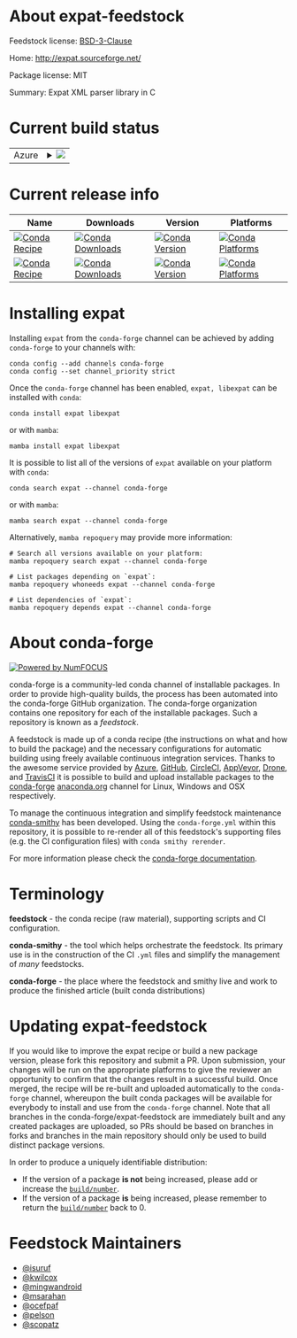 About expat-feedstock
=====================

Feedstock license: [BSD-3-Clause](https://github.com/conda-forge/expat-feedstock/blob/main/LICENSE.txt)

Home: http://expat.sourceforge.net/

Package license: MIT

Summary: Expat XML parser library in C

Current build status
====================


<table>
    
  <tr>
    <td>Azure</td>
    <td>
      <details>
        <summary>
          <a href="https://dev.azure.com/conda-forge/feedstock-builds/_build/latest?definitionId=276&branchName=main">
            <img src="https://dev.azure.com/conda-forge/feedstock-builds/_apis/build/status/expat-feedstock?branchName=main">
          </a>
        </summary>
        <table>
          <thead><tr><th>Variant</th><th>Status</th></tr></thead>
          <tbody><tr>
              <td>linux_64</td>
              <td>
                <a href="https://dev.azure.com/conda-forge/feedstock-builds/_build/latest?definitionId=276&branchName=main">
                  <img src="https://dev.azure.com/conda-forge/feedstock-builds/_apis/build/status/expat-feedstock?branchName=main&jobName=linux&configuration=linux%20linux_64_" alt="variant">
                </a>
              </td>
            </tr><tr>
              <td>linux_aarch64</td>
              <td>
                <a href="https://dev.azure.com/conda-forge/feedstock-builds/_build/latest?definitionId=276&branchName=main">
                  <img src="https://dev.azure.com/conda-forge/feedstock-builds/_apis/build/status/expat-feedstock?branchName=main&jobName=linux&configuration=linux%20linux_aarch64_" alt="variant">
                </a>
              </td>
            </tr><tr>
              <td>linux_ppc64le</td>
              <td>
                <a href="https://dev.azure.com/conda-forge/feedstock-builds/_build/latest?definitionId=276&branchName=main">
                  <img src="https://dev.azure.com/conda-forge/feedstock-builds/_apis/build/status/expat-feedstock?branchName=main&jobName=linux&configuration=linux%20linux_ppc64le_" alt="variant">
                </a>
              </td>
            </tr><tr>
              <td>osx_64</td>
              <td>
                <a href="https://dev.azure.com/conda-forge/feedstock-builds/_build/latest?definitionId=276&branchName=main">
                  <img src="https://dev.azure.com/conda-forge/feedstock-builds/_apis/build/status/expat-feedstock?branchName=main&jobName=osx&configuration=osx%20osx_64_" alt="variant">
                </a>
              </td>
            </tr><tr>
              <td>osx_arm64</td>
              <td>
                <a href="https://dev.azure.com/conda-forge/feedstock-builds/_build/latest?definitionId=276&branchName=main">
                  <img src="https://dev.azure.com/conda-forge/feedstock-builds/_apis/build/status/expat-feedstock?branchName=main&jobName=osx&configuration=osx%20osx_arm64_" alt="variant">
                </a>
              </td>
            </tr><tr>
              <td>win_64</td>
              <td>
                <a href="https://dev.azure.com/conda-forge/feedstock-builds/_build/latest?definitionId=276&branchName=main">
                  <img src="https://dev.azure.com/conda-forge/feedstock-builds/_apis/build/status/expat-feedstock?branchName=main&jobName=win&configuration=win%20win_64_" alt="variant">
                </a>
              </td>
            </tr>
          </tbody>
        </table>
      </details>
    </td>
  </tr>
</table>

Current release info
====================

| Name | Downloads | Version | Platforms |
| --- | --- | --- | --- |
| [![Conda Recipe](https://img.shields.io/badge/recipe-expat-green.svg)](https://anaconda.org/conda-forge/expat) | [![Conda Downloads](https://img.shields.io/conda/dn/conda-forge/expat.svg)](https://anaconda.org/conda-forge/expat) | [![Conda Version](https://img.shields.io/conda/vn/conda-forge/expat.svg)](https://anaconda.org/conda-forge/expat) | [![Conda Platforms](https://img.shields.io/conda/pn/conda-forge/expat.svg)](https://anaconda.org/conda-forge/expat) |
| [![Conda Recipe](https://img.shields.io/badge/recipe-libexpat-green.svg)](https://anaconda.org/conda-forge/libexpat) | [![Conda Downloads](https://img.shields.io/conda/dn/conda-forge/libexpat.svg)](https://anaconda.org/conda-forge/libexpat) | [![Conda Version](https://img.shields.io/conda/vn/conda-forge/libexpat.svg)](https://anaconda.org/conda-forge/libexpat) | [![Conda Platforms](https://img.shields.io/conda/pn/conda-forge/libexpat.svg)](https://anaconda.org/conda-forge/libexpat) |

Installing expat
================

Installing `expat` from the `conda-forge` channel can be achieved by adding `conda-forge` to your channels with:

```
conda config --add channels conda-forge
conda config --set channel_priority strict
```

Once the `conda-forge` channel has been enabled, `expat, libexpat` can be installed with `conda`:

```
conda install expat libexpat
```

or with `mamba`:

```
mamba install expat libexpat
```

It is possible to list all of the versions of `expat` available on your platform with `conda`:

```
conda search expat --channel conda-forge
```

or with `mamba`:

```
mamba search expat --channel conda-forge
```

Alternatively, `mamba repoquery` may provide more information:

```
# Search all versions available on your platform:
mamba repoquery search expat --channel conda-forge

# List packages depending on `expat`:
mamba repoquery whoneeds expat --channel conda-forge

# List dependencies of `expat`:
mamba repoquery depends expat --channel conda-forge
```


About conda-forge
=================

[![Powered by
NumFOCUS](https://img.shields.io/badge/powered%20by-NumFOCUS-orange.svg?style=flat&colorA=E1523D&colorB=007D8A)](https://numfocus.org)

conda-forge is a community-led conda channel of installable packages.
In order to provide high-quality builds, the process has been automated into the
conda-forge GitHub organization. The conda-forge organization contains one repository
for each of the installable packages. Such a repository is known as a *feedstock*.

A feedstock is made up of a conda recipe (the instructions on what and how to build
the package) and the necessary configurations for automatic building using freely
available continuous integration services. Thanks to the awesome service provided by
[Azure](https://azure.microsoft.com/en-us/services/devops/), [GitHub](https://github.com/),
[CircleCI](https://circleci.com/), [AppVeyor](https://www.appveyor.com/),
[Drone](https://cloud.drone.io/welcome), and [TravisCI](https://travis-ci.com/)
it is possible to build and upload installable packages to the
[conda-forge](https://anaconda.org/conda-forge) [anaconda.org](https://anaconda.org/)
channel for Linux, Windows and OSX respectively.

To manage the continuous integration and simplify feedstock maintenance
[conda-smithy](https://github.com/conda-forge/conda-smithy) has been developed.
Using the ``conda-forge.yml`` within this repository, it is possible to re-render all of
this feedstock's supporting files (e.g. the CI configuration files) with ``conda smithy rerender``.

For more information please check the [conda-forge documentation](https://conda-forge.org/docs/).

Terminology
===========

**feedstock** - the conda recipe (raw material), supporting scripts and CI configuration.

**conda-smithy** - the tool which helps orchestrate the feedstock.
                   Its primary use is in the construction of the CI ``.yml`` files
                   and simplify the management of *many* feedstocks.

**conda-forge** - the place where the feedstock and smithy live and work to
                  produce the finished article (built conda distributions)


Updating expat-feedstock
========================

If you would like to improve the expat recipe or build a new
package version, please fork this repository and submit a PR. Upon submission,
your changes will be run on the appropriate platforms to give the reviewer an
opportunity to confirm that the changes result in a successful build. Once
merged, the recipe will be re-built and uploaded automatically to the
`conda-forge` channel, whereupon the built conda packages will be available for
everybody to install and use from the `conda-forge` channel.
Note that all branches in the conda-forge/expat-feedstock are
immediately built and any created packages are uploaded, so PRs should be based
on branches in forks and branches in the main repository should only be used to
build distinct package versions.

In order to produce a uniquely identifiable distribution:
 * If the version of a package **is not** being increased, please add or increase
   the [``build/number``](https://docs.conda.io/projects/conda-build/en/latest/resources/define-metadata.html#build-number-and-string).
 * If the version of a package **is** being increased, please remember to return
   the [``build/number``](https://docs.conda.io/projects/conda-build/en/latest/resources/define-metadata.html#build-number-and-string)
   back to 0.

Feedstock Maintainers
=====================

* [@isuruf](https://github.com/isuruf/)
* [@kwilcox](https://github.com/kwilcox/)
* [@mingwandroid](https://github.com/mingwandroid/)
* [@msarahan](https://github.com/msarahan/)
* [@ocefpaf](https://github.com/ocefpaf/)
* [@pelson](https://github.com/pelson/)
* [@scopatz](https://github.com/scopatz/)

